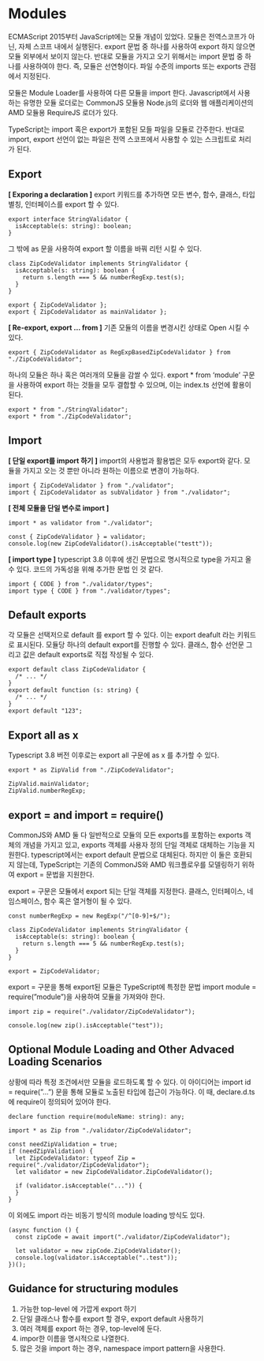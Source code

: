 # Modules

ECMAScript 2015부터 JavaScript에는 모듈 개념이 있었다. 모듈은 전역스코프가 아닌, 자체 스코프 내에서 실행된다. export 문법 중 하나를 사용하여 export 하지 않으면 모듈 외부에서 보이지 않는다. 반대로 모듈을 가지고 오기 위해서는 import 문법 중 하나를 사용하여야 한다. 즉, 모듈은 선연형이다. 파일 수준의 imports 또는 exports 관점에서 지정된다.

모듈은 Module Loader를 사용하여 다른 모듈을 import 한다. Javascript에서 사용하는 유명한 모듈 로더로는 CommonJS 모듈용 Node.js의 로더와 웹 애플리케이션의 AMD 모듈용 RequireJS 로더가 있다.

TypeScript는 import 혹은 export가 포함된 모들 파일을 모듈로 간주한다. 반대로 import, export 선언이 없는 파일은 전역 스코프에서 사용할 수 있는 스크립트로 처리가 된다.

## Export

**[ Exporing a declaration ]** export 키워드를 추가하면 모든 변수, 함수, 클래스, 타입 별칭, 인터페이스를 export 할 수 있다.

```tsx
export interface StringValidator {
  isAcceptable(s: string): boolean;
}
```

그 밖에 as 문을 사용하여 export 할 이름을 바꿔 리턴 시킬 수 있다.

```tsx
class ZipCodeValidator implements StringValidator {
  isAcceptable(s: string): boolean {
    return s.length === 5 && numberRegExp.test(s);
  }
}

export { ZipCodeValidator };
export { ZipCodeValidator as mainValidator };
```

**[ Re-export, export … from ]** 기존 모듈의 이름을 변경시킨 상태로 Open 시킬 수 있다.

```tsx
export { ZipCodeValidator as RegExpBasedZipCodeValidator } from "./ZipCodeValidator";
```

하나의 모듈은 하나 혹은 여러개의 모듈을 감쌀 수 있다. export \* from ‘module’ 구문을 사용하여 export 하는 것들을 모두 결합할 수 있으며, 이는 index.ts 선언에 활용이 된다.

```tsx
export * from "./StringValidator";
export * from "./ZipCodeValidator";
```

## Import

**[ 단일 export를 import 하기 ]** import의 사용법과 활용법은 모두 export와 같다. 모듈을 가지고 오는 것 뿐만 아니라 원하는 이름으로 변경이 가능하다.

```tsx
import { ZipCodeValidator } from "./validator";
import { ZipCodeValidator as subValidator } from "./validator";
```

**[ 전체 모듈을 단일 변수로 import ]**

```tsx
import * as validator from "./validator";

const { ZipCodeValidator } = validator;
console.log(new ZipCodeValidator().isAcceptable("testt"));
```

**[ import type ]** typescript 3.8 이후에 생긴 문법으로 명시적으로 type을 가지고 올 수 있다. 코드의 가독성을 위해 추가한 문법 인 것 같다.

```tsx
import { CODE } from "./validator/types";
import type { CODE } from "./validator/types";
```

## Default exports

각 모듈은 선택저으로 default 를 export 할 수 있다. 이는 export deafult 라는 키워드로 표시된다. 모듈당 하나의 default export를 진행할 수 있다. 클래스, 함수 선언문 그리고 값은 default exports로 직접 작성될 수 있다.

```tsx
export default class ZipCodeValidator {
  /* ... */
}
export default function (s: string) {
  /* ... */
}
export default "123";
```

## Export all as x

Typescript 3.8 버전 이후로는 export all 구문에 as x 를 추가할 수 있다.

```tsx
export * as ZipValid from "./ZipCodeValidator";

ZipValid.mainValidator;
ZipValid.numberRegExp;
```

## export = and import = require()

CommonJS와 AMD 둘 다 일반적으로 모듈의 모든 exports를 포함하는 exports 객체의 개념을 가지고 있고, exports 객체를 사용자 정의 단일 객체로 대체하는 기능을 지원한다. typescript에서는 export default 문법으로 대체된다. 하지만 이 둘은 호환되지 않는데, TypeScript는 기존의 CommonJS와 AMD 워크플로우를 모델링하기 위하여 export = 문법을 지원한다.

export = 구문은 모듈에서 export 되는 단일 객체를 지정한다. 클래스, 인터페이스, 네임스페이스, 함수 혹은 열거형이 될 수 있다.

```tsx
const numberRegExp = new RegExp("/^[0-9]+$/");

class ZipCodeValidator implements StringValidator {
  isAcceptable(s: string): boolean {
    return s.length === 5 && numberRegExp.test(s);
  }
}

export = ZipCodeValidator;
```

export = 구문을 통해 export된 모듈은 TypeScript에 특정한 문법 import module = require(”module”)을 사용하여 모듈을 가져와야 한다.

```tsx
import zip = require("./validator/ZipCodeValidator");

console.log(new zip().isAcceptable("test"));
```

## Optional Module Loading and Other Advaced Loading Scenarios

상황에 따라 특정 조건에서만 모듈을 로드하도록 할 수 있다. 이 아이디어는 import id = require(”…”) 문을 통해 모듈로 노출된 타입에 접근이 가능하다. 이 때, declare.d.ts 에 require이 정의되어 있어야 한다.

```tsx
declare function require(moduleName: string): any;
```

```tsx
import * as Zip from "./validator/ZipCodeValidator";

const needZipValidation = true;
if (needZipValidation) {
  let ZipCodeValidator: typeof Zip = require("./validator/ZipCodeValidator");
  let validator = new ZipCodeValidator.ZipCodeValidator();

  if (validator.isAcceptable("...")) {
  }
}
```

이 외에도 import 라는 비동기 방식의 module loading 방식도 있다.

```tsx
(async function () {
  const zipCode = await import("./validator/ZipCodeValidator");

  let validator = new zipCode.ZipCodeValidator();
  console.log(validator.isAcceptable("..test"));
})();
```

## Guidance for structuring modules

1. 가능한 top-level 에 가깝게 export 하기
2. 단일 클래스나 함수를 export 할 경우, export default 사용하기
3. 여러 객체를 export 하는 경우, top-level에 둔다.
4. impor한 이름을 명시적으로 나열한다.
5. 많은 것을 import 하는 경우, namespace import pattern을 사용한다.
